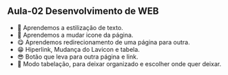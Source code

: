 ## Aula-02 Desenvolvimento de WEB 

- 🥶 Aprendemos a estilização de texto.
- 🙂 Aprendemos a mudar icone da página.
- 😋 Aprendemos redirecionamento de uma página para outra.
- 😁 Hiperlink, Mudança do Lavicon e tabela.
- 😎 Botão que leva para outra página e link.
- 🥱 Modo tabelação, para deixar organizado e escolher onde quer deixar.
